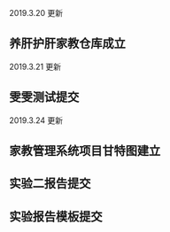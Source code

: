 2019.3.20 更新
## 养肝护肝家教仓库成立


2019.3.21 更新
## 雯雯测试提交

2019.3.24 更新
## 家教管理系统项目甘特图建立
## 实验二报告提交
## 实验报告模板提交